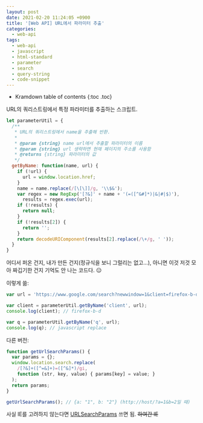 ```yaml
---
layout: post
date: 2021-02-20 11:24:05 +0900
title: '[Web API] URL에서 파라미터 추출'
categories:
  - web-api
tags:
  - web-api
  - javascript
  - html-standard
  - parameter
  - search
  - query-string
  - code-snippet
---
```


* Kramdown table of contents
{:toc .toc}

URL의 쿼리스트링에서 특정 파라미터를 추출하는 스크립트.

```js
let parameterUtil = {
  /**
   * URL의 쿼리스트링에서 name을 추출해 반환.
   *
   * @param {string} name url에서 추출할 파라미터의 이름
   * @param {string} url 생략하면 현재 페이지의 주소를 사용함
   * @returns {string} 파라미터의 값
   */
  getByName: function(name, url) {
    if (!url) {
      url = window.location.href;
    }
    name = name.replace(/[\[\]]/g, '\\$&');
    var regex = new RegExp('[?&]' + name + '(=([^&#]*)|&|#|$)'),
      results = regex.exec(url);
    if (!results) {
      return null;
    }
    if (!results[2]) {
      return '';
    }
    return decodeURIComponent(results[2].replace(/\+/g, ' '));
  }
}
```

어디서 퍼온 건지, 내가 만든 건지(정규식을 보니 그럴리는 없고...), 아니면 이것 저것 모아 짜깁기한 건지 기억도 안 나는 코드다. 😑

이렇게 쓺:

```js
var url = 'https://www.google.com/search?newwindow=1&client=firefox-b-d&ei=gNWhXPP-KISl8QWCtJDYDA&q=javascript+replace&oq=javascript+replace';

var client = parameterUtil.getByName('client', url);
console.log(client); // firefox-b-d

var q = parameterUtil.getByName('q', url);
console.log(q); // javascript replace
```

다른 버전:

```js
function getUrlSearchParams() {
  var params = {};
  window.location.search.replace(
    /[?&]+([^=&]+)=([^&]*)/gi,
    function (str, key, value) { params[key] = value; }
  );
  return params;
}

getUrlSearchParams(); // {a: "1", b: "2"} (http://host/?a=1&b=2일 때)
```

사실 IE를 고려하지 않는다면 [URLSearchParams](https://developer.mozilla.org/en-US/docs/Web/API/URLSearchParams) 쓰면 됨. ~~하여간 IE~~
